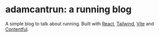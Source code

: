 # adamcantrun: a running blog

A simple blog to talk about running. Built with [React](https://react.dev/), [Tailwind](https://tailwindcss.com/), [Vite](https://vite.dev/) and [Contentful](https://www.contentful.com/).
